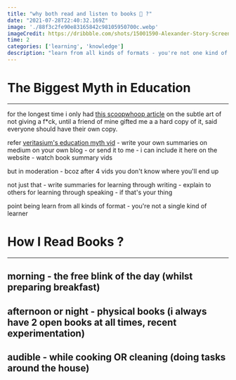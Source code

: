 ```yaml
---
title: "why both read and listen to books 🤔 ?"
date: "2021-07-28T22:40:32.169Z"
image: './88f3c2fe90e83165842c98105950700c.webp'
imageCredit: https://dribbble.com/shots/15001590-Alexander-Story-Screens
time: 2
categories: ['learning', 'knowledge']
description: "learn from all kinds of formats - you're not one kind of learner"
---
```


# The Biggest Myth in Education
-----------------------------
for the longest time i only had [this scoopwhoop article](https://www.scoopwhoop.com/subtle-art-of-not-giving-a-fck-quotes/) on the subtle art of not giving a f*ck, until a friend of mine gifted me a a hard copy of it, said everyone should have their own copy. 



refer [veritasium's education myth vid](https://youtu.be/rhgwIhB58PA) - write your own summaries on medium on your own blog - or send it to me - i can include it here on the website - watch book summary vids

but in moderation - bcoz after 4 vids you don't know where you'll end up

not just that - write summaries for learning through writing - explain to others for learning through speaking - if that's your thing

point being learn from all kinds of format - you're not a single kind of learner

# How I Read Books ?
--------------------

## **morning** - the free blink of the day (whilst preparing breakfast)
## **afternoon or night** - physical books (i always have 2 open books at all times, recent experimentation)
## **audible** - while cooking OR cleaning (doing tasks around the house)
